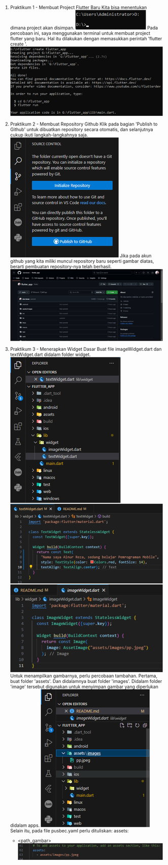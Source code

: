 1. Praktikum 1 - Membuat Project Flutter Baru
Kita bisa menentukan dimana project akan disimpan.
![Menentukan Path Project](image-1.png)
Pada percobaan ini, saya menggunakan terminal untuk membuat project flutter yang baru.
Hal itu dilakukan dengan memasukkan perintah 'flutter create <nama-project>'.
![Membuat Project Flutter Baru di Terminal](image.png)

2. Praktikum 2 - Membuat Repository Github
Klik pada bagian 'Publish to Github' untuk dibuatkan repository secara otomatis, dan selanjutnya cukup ikuti langkah-langkahnya saja.
![Publish ke Github Melalui VSCode](image-2.png)
Jika pada akun github yang kita miliki muncul repository baru seperti gambar diatas, berarti pembuatan repository-nya telah berhasil.
![Tampilan Ketika Berhasil](image-3.png)

3. Praktikum 3 - Menerapkan Widget Dasar
Buat file imageWidget.dart dan textWidget.dart didalam folder widget.
![Management File](image-4.png)
![Source Code File textWidget.dart](image-6.png)
![Source Code File imageWidget.dart](image-7.png)
Untuk menampilkan gambarnya, perlu percobaan tambahan.
Pertama, buat folder 'assets'. Dan didalamnya buat folder 'images'. Didalam folder 'image' tersebut digunakan untuk menyimpan gambar yang diperlukan didalam apps.
![Lokasi Menyimpan Gambar](image-8.png)
Selain itu, pada file pusbec.yaml perlu dituliskan:
assets: 
   - <path_gambar>
![File pusbec.yaml](image-9.png)

